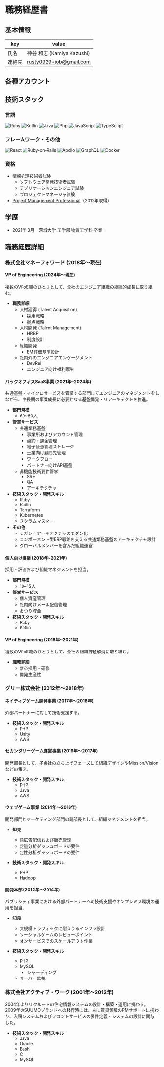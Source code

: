 # 職務経歴書

## 基本情報

|key|value|
|---|---|
|氏名|神谷 和志 (Kamiya Kazushi)|
|連絡先|rusty0929+job@gmail.com|

## 各種アカウント


## 技術スタック

### 言語
<p>
  <img alt="Ruby" src="https://img.shields.io/badge/-Ruby-CC342D?style=flat-square&logo=Ruby&logoColor=white" />
  <img alt="Kotlin" src="https://img.shields.io/badge/-Kotlin-0095D5?style=flat-square&logo=Kotlin&logoColor=white" />
  <img alt="Java" src="https://img.shields.io/badge/-Java-007396?style=flat-square&logo=Java&logoColor=white" />
  <img alt="Php" src="https://img.shields.io/badge/-Php-007396?style=flat-square&logo=Php&logoColor=white" />
  <img alt="JavaScript" src="https://img.shields.io/badge/-JavaScript-F7DF1E?style=flat-square&logo=JavaScript&logoColor=white" />
  <img alt="TypeScript" src="https://img.shields.io/badge/-TypeScript-007ACC?style=flat-square&logo=typescript&logoColor=white" />
</p>

### フレームワーク・その他
<p>
  <img alt="React" src="https://img.shields.io/badge/-React-45b8d8?style=flat-square&logo=react&logoColor=white" />
 <img alt="Ruby-on-Rails" src="https://img.shields.io/badge/-Rails-CC0000?style=flat-square&logo=Ruby-on-Rails&logoColor=white" />
 <img alt="Apollo" src="https://img.shields.io/badge/-Apollo%20GraphQL-311C87?style=flat-square&logo=apollo-graphql&logoColor=white" />
  <img alt="GraphQL" src="https://img.shields.io/badge/-GraphQL-E10098?style=flat-square&logo=graphql&logoColor=white" />
  <img alt="Docker" src="https://img.shields.io/badge/-Docker-46a2f1?style=flat-square&logo=docker&logoColor=white" />
</p>

### 資格

- 情報処理技術者試験
  - ソフトウェア開発技術者試験
  - アプリケーションエンジニア試験
  - プロジェクトマネージャ試験
- [Project Management Professional](https://www.credly.com/badges/64787f67-22a4-4659-bc60-eb939957fbde/public_url)（2012年取得）

## 学歴

- 2021年 3月　茨城大学 工学部 物質工学科 卒業

## 職務経歴詳細

### 株式会社マネーフォワード (2018年〜現在)

#### VP of Engineering (2024年〜現在)

複数のVPoE職のひとりとして、全社のエンジニア組織の継続的成長に取り組む。

- **職務詳細**
  - 人材獲得 (Talent Acquisition)
    - 採用戦略
    - 拠点戦略
  - 人材開発 (Talent Management)
    - HRBP
    - 制度設計
  - 組織開発
    - EM評価基準設計
  - 社内外のエンジニアエンゲージメント
    - DevRel
    - エンジニア向け福利厚生


#### バックオフィスSaaS事業 (2021年~2024年)
共通基盤・マイクロサービスを管掌する部門にてエンジニアのマネジメントをしながら、中長期の事業成長に必要となる基盤開発・リアーキテクトを推進。

- **部門規模**
  - 60~80人
- **管掌サービス**
  - 共通業務基盤
    - 事業所およびアカウント管理
    - 契約・課金管理
    - 電子証憑管理ストレージ
    - 士業向け顧問先管理
    - ワークフロー
    - パートナー向けAPI基盤
  - 非機能技術要件管掌
    - SRE
    - QA
    - アーキテクチャ
- **技術スタック・開発スキル**
  - Ruby
  - Kotlin
  - Terraform
  - Kubernetes
  - スクラムマスター
- **その他**
  - レガシーアーキテクチャのモダン化
  - コンポーネント型ERP戦略を支える共通業務基盤のアーキテクチャ設計
  - グローバルメンバーを含んだ組織運営

#### 個人向け事業 (2018年~2021年)

採用・評価および組織マネジメントを担当。

- **部門規模**
  - 10~15人
- **管掌サービス**
  - 個人資産管理
  - 社内向けメール配信管理
  - おつり貯金
- **技術スタック・開発スキル**
  - Ruby
  - Kotlin

#### VP of Engineering (2018年~2021年)

複数のVPoE職のひとりとして、全社の組織課題解消に取り組む。

- **職務詳細**
  - 新卒採用・研修
  - 開発生産性

### グリー株式会社 (2012年〜2018年)

#### ネイティブゲーム開発事業 (2017年〜2018年)

外部パートナーに対して技術支援する。

- **技術スタック・開発スキル**
  - PHP
  - Unity
  - AWS

#### セカンダリーゲーム運営事業 (2016年〜2017年)

開発部長として、子会社の立ち上げフェーズにて組織デザインやMission/Visionなどの策定。

- **技術スタック・開発スキル**
  - PHP
  - Java
  - AWS

#### ウェブゲーム事業 (2014年〜2016年)

開発部門とマーケティング部門の副部長として、組織マネジメントを担当。

- **知見**
  - 純広告配信および販売管理
  - 定量分析ダッシュボードの要件
  - 定性分析ダッシュボードの要件

- **技術スタック・開発スキル**
  - PHP
  - Hadoop

#### 開発本部 (2012年〜2014年)

パブリシティ事業における外部パートナーへの技術支援やオンプレミス環境の運用を担当。

- **知見**
  - 大規模トラフィックに耐えうるインフラ設計
  - ソーシャルゲームのレビューポイント
  - オンサービスでのスケールアウト作業

- **技術スタック・開発スキル**
  - PHP
  - MySQL
    - シャーディング
  - サーバー監視


### 株式会社アクティブ・ワーク (2001年〜2012年)

2004年よりリクルートの住宅情報システムの設計・構築・運用に携わる。
2009年のSUUMOブランドへの移行時には、主に賃貸領域のPMサポートに携わり、入稿システムおよびフロントサービスの要件定義・システムの設計に関与　した。

- **技術スタック・開発スキル**
  - Java
  - Oracle
  - Bash
  - C
  - MySQL
